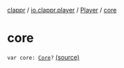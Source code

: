 [clappr](../../index.md) / [io.clappr.player](../index.md) / [Player](index.md) / [core](.)

# core

`var core: `[`Core`](../../io.clappr.player.components/-core/index.md)`?` [(source)](https://github.com/clappr/clappr-android/tree/dev/clappr/src/main/kotlin/io/clappr/player/Player.kt#L70)